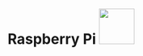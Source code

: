 # Raspberry Pi  <img src="https://github.com/nomaan-2k/robo_resource/blob/main/electronics/raspberry_pi/repo_data/Raspi-PGB001.webp" width="70">
